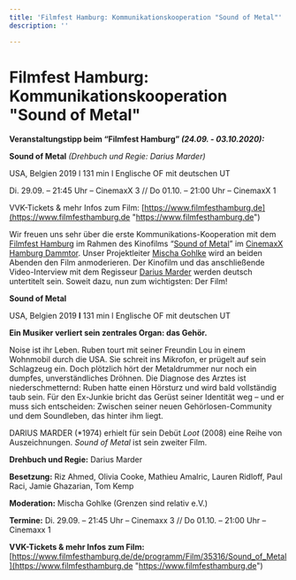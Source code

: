 ```yaml
---
title: 'Filmfest Hamburg: Kommunikationskooperation "Sound of Metal"'
description: ''

---
```

# Filmfest Hamburg: Kommunikationskooperation "Sound of Metal"

**Veranstaltungstipp beim “Filmfest Hamburg” _(24.09. - 03.10.2020):_**

**Sound of Metal** _(Drehbuch und Regie: Darius Marder)_

USA, Belgien 2019 l 131 min l Englische OF mit deutschen UT

Di. 29.09. – 21:45 Uhr – CinemaxX 3 // Do 01.10. – 21:00 Uhr – CinemaxX 1

VVK-Tickets & mehr Infos zum Film: [https://www.filmfesthamburg.de](https://www.filmfesthamburg.de "https://www.filmfesthamburg.de")

  
Wir freuen uns sehr über die erste Kommunikations-Kooperation mit dem [Filmfest Hamburg](https://www.filmfesthamburg.de) im Rahmen des Kinofilms “[Sound of Metal](https://www.filmfesthamburg.de/de/programm/Film/35316/Sound_of_Metal)” im [CinemaxX Hamburg Dammtor](https://www.cinemaxx.de/kinoprogramm/hamburg-dammtor). Unser Projektleiter [Mischa Gohlke](http://www.grenzensindrelativ.de/ueber-uns/gsr-team.html) wird an beiden Abenden den Film anmoderieren. Der Kinofilm und das anschließende Video-Interview mit dem Regisseur [Darius Marder](https://www.filmfesthamburg.de/de/programm/Film/35316/Sound_of_Metal) werden deutsch untertitelt sein. Soweit dazu, nun zum wichtigsten: Der Film!

  
**Sound of Metal**

USA, Belgien 2019 **l** 131 min l Englische OF mit deutschen UT

**Ein Musiker verliert sein zentrales Organ: das Gehör.**

Noise ist ihr Leben. Ruben tourt mit seiner Freundin Lou in einem Wohnmobil durch die USA. Sie schreit ins Mikrofon, er prügelt auf sein Schlagzeug ein. Doch plötzlich hört der Metaldrummer nur noch ein dumpfes, unverständliches Dröhnen. Die Diagnose des Arztes ist niederschmetternd: Ruben hatte einen Hörsturz und wird bald vollständig taub sein. Für den Ex-Junkie bricht das Gerüst seiner Identität weg – und er muss sich entscheiden: Zwischen seiner neuen Gehörlosen-Community und dem Soundleben, das hinter ihm liegt.

DARIUS MARDER (*1974) erhielt für sein Debüt _Loot_ (2008) eine Reihe von Auszeichnungen. _Sound of Metal_ ist sein zweiter Film.

**Drehbuch und Regie:** Darius Marder

**Besetzung:** Riz Ahmed, Olivia Cooke, Mathieu Amalric, Lauren Ridloff, Paul Raci, Jamie Ghazarian, Tom Kemp

**Moderation:** Mischa Gohlke (Grenzen sind relativ e.V.)

**Termine:** Di. 29.09. – 21:45 Uhr – Cinemaxx 3 // Do 01.10. – 21:00 Uhr – Cinemaxx 1

**VVK-Tickets & mehr Infos zum Film:** [https://www.filmfesthamburg.de/de/programm/Film/35316/Sound_of_Metal](https://www.filmfesthamburg.de "https://www.filmfesthamburg.de")